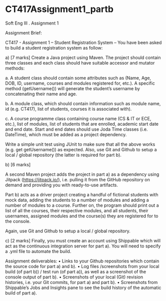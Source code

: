 # CT417Assignment1_partb


Soft Eng III . Assignment 1

Assignment Brief:

CT417 - Assignment 1 – Student Registration System – You have been asked to build a student registration system as follow:

a) [7 marks] Create a Java project using Maven. The project should contain three classes and each class should have suitable accessor and mutator methods:

a. A student class should contain some attributes such as (Name, Age, DOB, ID, username, courses and modules registered for, etc.). A specific method (getUsername()) will generate the student’s username by concatenating their name and age.

b. A module class, which should contain information such as module name, id (e.g. CT417), list of students, courses it is associated with).

c. A course programme class containing course name (CS & IT or ECE, etc.), list of modules, list of students that are enrolled, academic start date and end date. Start and end dates should use Joda Time classes (i.e. DateTime), which must be added as a project dependency.

Write a simple unit test using JUnit to make sure that all the above works (e.g. get getUsername()) as expected. Also, use Git and Github to setup a local / global repository (the latter is required for part b).

b) [6 marks]

A second Maven project adds the project in part a) as a dependency using Jitpack (https://jitpack.io/), i.e. pulling it from the GitHub repository on demand and providing you with ready-to-use artifacts.

Part b) acts as a driver project creating a handful of fictional students with mock data, adding the students to a number of modules and adding a number of modules to a course. Further on, the program should print out a list of all the courses, their respective modules, and all students, their usernames, assigned modules and the course(s) they are registered for to the console.

Again, use Git and Github to setup a local / global repository.

c) [2 marks] Finally, you must create an account using Shippable which will act as the continuous integration server for part a). You will need to specify a .yml file to automate the build.

Assignment deliverables: • Links to your Github repositories which contain the source code for part a) and b). • Log files /screenshots from your local build (of part b)) / test run (of part a)), as well as a screenshot of the console output of part b). • Screenshots of your local (Git) revision histories, i.e. your Git commits, for part a) and part b). • Screenshots from Shippable’s Jobs and Insights pane to see the build history of the automatic build of part a).
